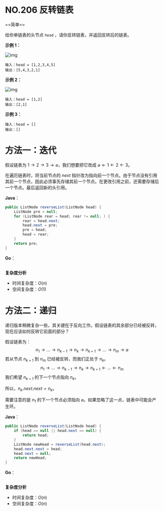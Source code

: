 # NO.206 反转链表

==简单==

给你单链表的头节点 `head` ，请你反转链表，并返回反转后的链表。

**示例 1：**

![img](https://assets.leetcode.com/uploads/2021/02/19/rev1ex1.jpg)

```
输入：head = [1,2,3,4,5]
输出：[5,4,3,2,1]
```

**示例 2：**

![img](https://assets.leetcode.com/uploads/2021/02/19/rev1ex2.jpg)

```
输入：head = [1,2]
输出：[2,1]
```

**示例 3：**

```
输入：head = []
输出：[]
```

# 方法一：迭代

假设链表为 $1 \rightarrow 2 \rightarrow 3 \rightarrow \varnothing$，我们想要把它改成 $\varnothing \leftarrow 1 \leftarrow 2 \leftarrow 3$。

在遍历链表时，将当前节点的 $\textit{next}$ 指针改为指向前一个节点。由于节点没有引用其前一个节点，因此必须事先存储其前一个节点。在更改引用之前，还需要存储后一个节点。最后返回新的头引用。

**Java**：

```java
public ListNode reverseList(ListNode head) {
    ListNode pre = null;
    for (ListNode rear = head; rear != null; ) {
        rear = head.next;
        head.next = pre;
        pre = head;
        head = rear;
    }
    return pre;
}
```

**Go**：

```go
```

**复杂度分析**

- 时间复杂度：$O(n)$
- 空间复杂度：$O(1)$

# 方法二：递归

递归版本稍微复杂一些，其关键在于反向工作。假设链表的其余部分已经被反转，现在应该如何反转它前面的部分？

假设链表为：
$$
n_1 \rightarrow ... \rightarrow n_{k−1} \rightarrow n_k \rightarrow n_{k+1} \rightarrow ... 
\rightarrow n_m \rightarrow \varnothing
$$
若从节点 $n_{k+1}$ 到 $n_m$ 已经被反转，而我们正处于 $n_k$。
$$
n_1 \rightarrow ... \rightarrow n_{k−1} \rightarrow n_k \rightarrow n_{k+1} \leftarrow 
... \leftarrow n_m
$$
我们希望 $n_{k+1}$ 的下一个节点指向 $n_k$。

所以，$n_k.\textit{next}.\textit{next} = n_k$。

需要注意的是 $n_1$ 的下一个节点必须指向 $\varnothing$。如果忽略了这一点，链表中可能会产生环。

**Java**：

```java
public ListNode reverseList(ListNode head) {
    if (head == null || head.next == null) {
        return head;
    }
    ListNode newHead = reverseList(head.next);
    head.next.next = head;
    head.next = null;
    return newHead;
}
```

**Go**：

```go
```

**复杂度分析**

- 时间复杂度：$O(n)$
- 空间复杂度：$O(n)$